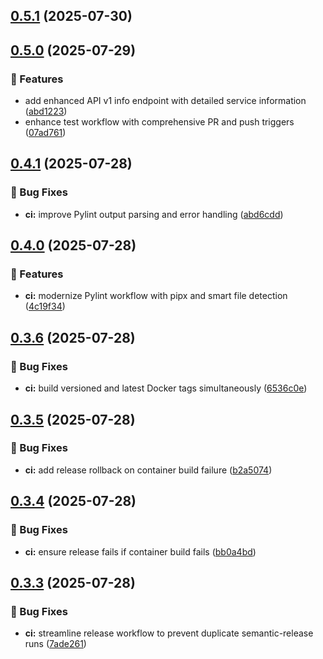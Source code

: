 ## [0.5.1](https://github.com/sudo-whodo/test-container/compare/v0.5.0...v0.5.1) (2025-07-30)

## [0.5.0](https://github.com/sudo-whodo/test-container/compare/v0.4.1...v0.5.0) (2025-07-29)


### 🚀 Features

* add enhanced API v1 info endpoint with detailed service information ([abd1223](https://github.com/sudo-whodo/test-container/commit/abd122336508983108933bc25860377d5dac1ea7))
* enhance test workflow with comprehensive PR and push triggers ([07ad761](https://github.com/sudo-whodo/test-container/commit/07ad7612eb838bb48bcf6732d0bbdbc7df01585f))

## [0.4.1](https://github.com/sudo-whodo/test-container/compare/v0.4.0...v0.4.1) (2025-07-28)


### 🐛 Bug Fixes

* **ci:** improve Pylint output parsing and error handling ([abd6cdd](https://github.com/sudo-whodo/test-container/commit/abd6cdd074e198300bfa703a5bd393ba38c12923))

## [0.4.0](https://github.com/sudo-whodo/test-container/compare/v0.3.6...v0.4.0) (2025-07-28)


### 🚀 Features

* **ci:** modernize Pylint workflow with pipx and smart file detection ([4c19f34](https://github.com/sudo-whodo/test-container/commit/4c19f3474f6bbbe521c9c90c00113940048c916a))

## [0.3.6](https://github.com/sudo-whodo/test-container/compare/v0.3.5...v0.3.6) (2025-07-28)


### 🐛 Bug Fixes

* **ci:** build versioned and latest Docker tags simultaneously ([6536c0e](https://github.com/sudo-whodo/test-container/commit/6536c0e6765926497338713f74492f154126e8f8))

## [0.3.5](https://github.com/sudo-whodo/test-container/compare/v0.3.4...v0.3.5) (2025-07-28)


### 🐛 Bug Fixes

* **ci:** add release rollback on container build failure ([b2a5074](https://github.com/sudo-whodo/test-container/commit/b2a5074c949dd16741fc131ddd97fed632e8ec68))

## [0.3.4](https://github.com/sudo-whodo/test-container/compare/v0.3.3...v0.3.4) (2025-07-28)


### 🐛 Bug Fixes

* **ci:** ensure release fails if container build fails ([bb0a4bd](https://github.com/sudo-whodo/test-container/commit/bb0a4bddc485d218305816e13c7e0bff238beffc))

## [0.3.3](https://github.com/sudo-whodo/test-container/compare/v0.3.2...v0.3.3) (2025-07-28)


### 🐛 Bug Fixes

* **ci:** streamline release workflow to prevent duplicate semantic-release runs ([7ade261](https://github.com/sudo-whodo/test-container/commit/7ade2615584efa550e6bdef6e6d5cef0bf584de4))
